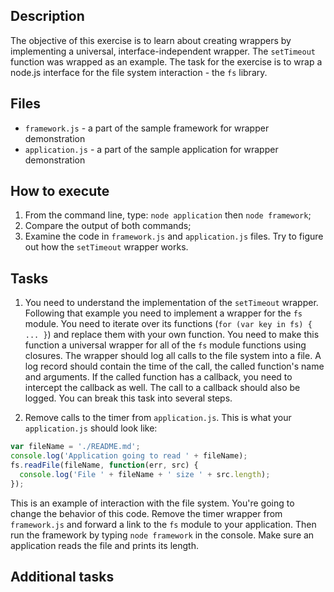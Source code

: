## Description

The objective of this exercise is to learn about creating wrappers by
implementing a universal, interface-independent wrapper. The `setTimeout`
function was wrapped as an example. The task for the exercise is to wrap a
node.js interface for the file system interaction - the `fs` library.

## Files

* `framework.js` - a part of the sample framework for wrapper demonstration
* `application.js` - a part of the sample application for wrapper demonstration

## How to execute
1. From the command line, type: `node application` then `node framework`;
2. Compare the output of both commands;
3. Examine the code in `framework.js` and `application.js` files. Try to figure
out how the `setTimeout` wrapper works.

## Tasks
1. You need to understand the implementation of the `setTimeout` wrapper.
Following that example you need to implement a wrapper for the `fs` module.
You need to iterate over its functions (`for (var key in fs) { ... }`) and
replace them with your own function. You need to make this function a universal
wrapper for all of the `fs` module functions using closures.
The wrapper should log all calls to the file system into a file. A log record
should contain the time of the call, the called function's name and arguments.
If the called function has a callback, you need to intercept the callback as well.
The call to a callback should also be logged.
You can break this task into several steps.

2. Remove calls to the timer from `application.js`. This is what your 
`application.js` should look like:

  ```JavaScript
  var fileName = './README.md';
  console.log('Application going to read ' + fileName);
  fs.readFile(fileName, function(err, src) {
    console.log('File ' + fileName + ' size ' + src.length);
  });
  ```  
This is an example of interaction with the file system. You're going to change
the behavior of this code. Remove the timer wrapper from `framework.js` and 
forward a link to the `fs` module to your application. Then run the framework
by typing `node framework` in the console. Make sure an application reads the
file and prints its length.

## Additional tasks
